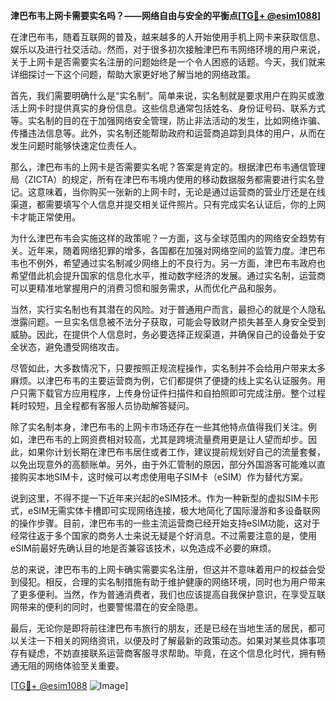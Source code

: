 **津巴布韦上网卡需要实名吗？——网络自由与安全的平衡点[[TG💪+ @esim1088](https://t.me/s/esim1088)]**

在津巴布韦，随着互联网的普及，越来越多的人开始使用手机上网卡来获取信息、娱乐以及进行社交活动。然而，对于很多初次接触津巴布韦网络环境的用户来说，关于上网卡是否需要实名注册的问题始终是一个令人困惑的话题。今天，我们就来详细探讨一下这个问题，帮助大家更好地了解当地的网络政策。

首先，我们需要明确什么是“实名制”。简单来说，实名制就是要求用户在购买或激活上网卡时提供真实的身份信息。这些信息通常包括姓名、身份证号码、联系方式等。实名制的目的在于加强网络安全管理，防止非法活动的发生，比如网络诈骗、传播违法信息等。此外，实名制还能帮助政府和运营商追踪到具体的用户，从而在发生问题时能够快速定位责任人。

那么，津巴布韦的上网卡是否需要实名呢？答案是肯定的。根据津巴布韦通信管理局（ZICTA）的规定，所有在津巴布韦境内使用的移动数据服务都需要进行实名登记。这意味着，当你购买一张新的上网卡时，无论是通过运营商的营业厅还是在线渠道，都需要填写个人信息并提交相关证件照片。只有完成实名认证后，你的上网卡才能正常使用。

为什么津巴布韦会实施这样的政策呢？一方面，这与全球范围内的网络安全趋势有关。近年来，随着网络犯罪的增多，各国都在加强对网络空间的监管力度。津巴布韦也不例外，希望通过实名制减少网络上的不良行为。另一方面，津巴布韦政府也希望借此机会提升国家的信息化水平，推动数字经济的发展。通过实名制，运营商可以更精准地掌握用户的消费习惯和服务需求，从而优化产品和服务。

当然，实行实名制也有其潜在的风险。对于普通用户而言，最担心的就是个人隐私泄露问题。一旦实名信息被不法分子获取，可能会导致财产损失甚至人身安全受到威胁。因此，在提供个人信息时，务必要选择正规渠道，并确保自己的设备处于安全状态，避免遭受网络攻击。

尽管如此，大多数情况下，只要按照正规流程操作，实名制并不会给用户带来太多麻烦。以津巴布韦的主要运营商为例，它们都提供了便捷的线上实名认证服务。用户只需下载官方应用程序，上传身份证件扫描件和自拍照即可完成注册。整个过程耗时较短，且全程都有客服人员协助解答疑问。

除了实名制本身，津巴布韦的上网卡市场还存在一些其他特点值得我们关注。例如，津巴布韦的上网资费相对较高，尤其是跨境流量费用更是让人望而却步。因此，如果你计划长期在津巴布韦居住或者工作，建议提前规划好自己的流量套餐，以免出现意外的高额账单。另外，由于外汇管制的原因，部分外国游客可能难以直接购买本地SIM卡，这时候可以考虑使用电子SIM卡（eSIM）作为替代方案。

说到这里，不得不提一下近年来兴起的eSIM技术。作为一种新型的虚拟SIM卡形式，eSIM无需实体卡槽即可实现网络连接，极大地简化了国际漫游和多设备联网的操作步骤。目前，津巴布韦的一些主流运营商已经开始支持eSIM功能，这对于经常往返于多个国家的商务人士来说无疑是个好消息。不过需要注意的是，使用eSIM前最好先确认目的地是否兼容该技术，以免造成不必要的麻烦。

总的来说，津巴布韦的上网卡确实需要实名注册，但这并不意味着用户的权益会受到侵犯。相反，合理的实名制措施有助于维护健康的网络环境，同时也为用户带来了更多便利。当然，作为普通消费者，我们也应该提高自我保护意识，在享受互联网带来的便利的同时，也要警惕潜在的安全隐患。

最后，无论你是即将前往津巴布韦旅行的朋友，还是已经在当地生活的居民，都可以关注一下相关的网络资讯，以便及时了解最新的政策动态。如果对某些具体事项存有疑虑，不妨直接联系运营商客服寻求帮助。毕竟，在这个信息化时代，拥有畅通无阻的网络体验至关重要。

[[TG💪+ @esim1088](https://t.me/s/esim1088) ![Image](https://i.postimg.cc/4NQfJmqS/Snipaste-2025-05-13-00-14-12.png)]